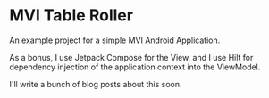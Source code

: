 # MVI Table Roller

An example project for a simple MVI Android Application.

As a bonus, I use Jetpack Compose for the View, and I use Hilt for 
dependency injection of the application context into the ViewModel.

I'll write a bunch of blog posts about this soon.
